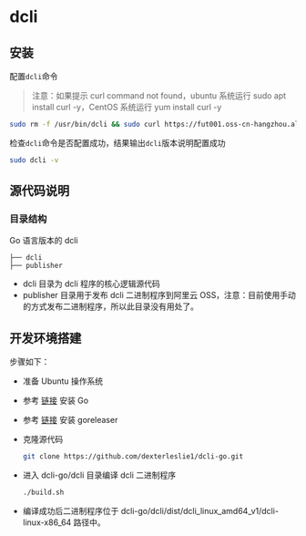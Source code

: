 # dcli



## 安装

配置`dcli`命令

> 注意：如果提示 curl command not found，ubuntu 系统运行 sudo apt install curl -y，CentOS 系统运行 yum install curl -y

```bash
sudo rm -f /usr/bin/dcli && sudo curl https://fut001.oss-cn-hangzhou.aliyuncs.com/dcli/dcli-linux-x86_64 --output /usr/bin/dcli && sudo chmod +x /usr/bin/dcli
```

检查`dcli`命令是否配置成功，结果输出`dcli`版本说明配置成功

```bash
sudo dcli -v
```



## 源代码说明

### 目录结构

Go 语言版本的 dcli

```
├── dcli
├── publisher
```

- dcli 目录为 dcli 程序的核心逻辑源代码
- publisher 目录用于发布 dcli 二进制程序到阿里云 OSS，注意：目前使用手动的方式发布二进制程序，所以此目录没有用处了。



## 开发环境搭建

步骤如下：

- 准备 Ubuntu 操作系统

- 参考 <a href="/golang/README.html#ubuntu" target="_blank">链接</a> 安装 Go

- 参考 <a href="/golang/goreleaser使用.html#ubuntu" target="_blank">链接</a> 安装 goreleaser

- 克隆源代码

  ```bash
  git clone https://github.com/dexterleslie1/dcli-go.git
  ```

- 进入 dcli-go/dcli 目录编译 dcli 二进制程序

  ```bash
  ./build.sh
  ```

- 编译成功后二进制程序位于 dcli-go/dcli/dist/dcli_linux_amd64_v1/dcli-linux-x86_64 路径中。

